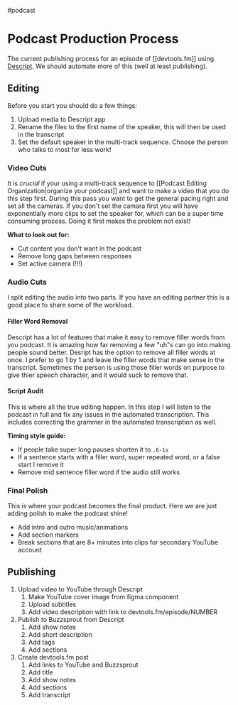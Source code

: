#podcast

# Podcast Production Process

The current publishing process for an episode of [[devtools.fm]] using [Descript](https://descript.com).
We should automate more of this (well at least publishing).

## Editing

Before you start you should do a few things:

1. Upload media to Descript app
2. Rename the files to the first name of the speaker, this will then be used in the transcript
3. Set the default speaker in the multi-track sequence. Choose the person who talks to most for less work!

### Video Cuts

It is _crucial_ if your using a multi-track sequence to [[Podcast Editing Organization|organize your podcast]] and want to make a video that you do this step first. During this pass you want to get the general pacing right and set all the cameras. If you don't set the camara first you will have exponentially more clips to set the speaker for, which can be a super time consuming process. Doing it first makes the problem not exist!

**What to look out for:**

   - Cut content you don't want in the podcast
   - Remove long gaps between responses
   - Set active camera (!!!)

### Audio Cuts

I split editing the audio into two parts. If you have an editing partner this is a good place to share some of the workload.

#### Filler Word Removal

Descript has a lot of features that make it easy to remove filler words from you podcast. It is amazing how far removing a few "uh"s can go into making people sound better. Desript has the option to remove all filler words at once. I prefer to go 1 by 1 and leave the filler words that make sense in the transcript. Sometimes the person is using those filler words on purpose to give thier speech character, and it would suck to remove that.

#### Script Audit

This is where all the true editing happen. In this step I will listen to the podcast in full and fix any issues in the automated transcription. This includes correcting the grammer in the automated transcription as well.

**Timing style guide:**

   - If people take super long pauses shorten it to `.6-1s`
   - If a sentence starts with a filler word, super repeated word, or a false start I remove it
   - Remove mid sentence filler word if the audio still works

### Final Polish

This is where your podcast becomes the final product. Here we are just adding polish to make the podcast shine!

- Add intro and outro music/animations
- Add section markers
- Break sections that are 8+ minutes into clips for secondary YouTube account

## Publishing

1. Upload video to YouTube through Descript
   1. Make YouTube cover image from figma component
   2. Upload subtitles
   3. Add video description with link to devtools.fm/episode/NUMBER
2. Publish to Buzzsprout from Descript
   1. Add show notes
   2. Add short description
   3. Add tags
   4. Add sections
3. Create devtools.fm post
   1. Add links to YouTube and Buzzsprout
   2. Add title
   3. Add show notes
   4. Add sections
   5. Add transcript
